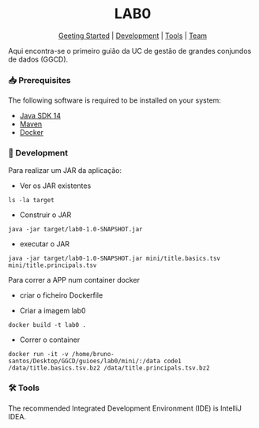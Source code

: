 <div align="center">

# LAB0

[Geeting Started](#rocket-getting-started)
|
[Development](#hammer-development)
|
[Tools](#hammer_and_wrench-tools)
|
[Team](#busts_in_silhouette-team)

</div>

Aqui encontra-se o primeiro guião da UC de gestão de grandes conjundos de dados (GGCD).

### :inbox_tray: Prerequisites

The following software is required to be installed on your system:

- [Java SDK 14](https://openjdk.java.net/)
- [Maven](https://maven.apache.org/maven-features.html)
- [Docker](https://www.docker.com/)

### :hammer: Development

Para realizar um JAR da aplicação: 

  - Ver os JAR existentes
  ```
  ls -la target 
  ```
  
  - Construir o JAR
  ```
  java -jar target/lab0-1.0-SNAPSHOT.jar 
  ```
  
  - executar o JAR
  ```
  java -jar target/lab0-1.0-SNAPSHOT.jar mini/title.basics.tsv mini/title.principals.tsv
  ```
  
Para correr a APP num container docker

  - criar o ficheiro Dockerfile

  - Criar a imagem lab0
  ```
  docker build -t lab0 . 
  ```
  
  - Correr o container
  ```
  docker run -it -v /home/bruno-santos/Desktop/GGCD/guioes/lab0/mini/:/data code1 /data/title.basics.tsv.bz2 /data/title.principals.tsv.bz2
 
  ```

### :hammer_and_wrench: Tools

The recommended Integrated Development Environment (IDE) is IntelliJ IDEA.

